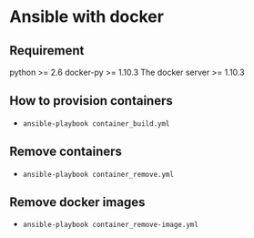 # Ansible with docker

## Requirement

 python >= 2.6
 docker-py >= 1.10.3
 The docker server >= 1.10.3
 
## How to provision containers

* `ansible-playbook container_build.yml`

## Remove containers

* `ansible-playbook container_remove.yml`

## Remove docker images

* `ansible-playbook container_remove-image.yml`



